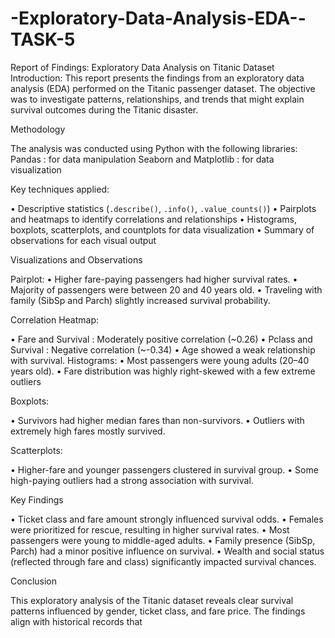 # -Exploratory-Data-Analysis-EDA--TASK-5
Report of Findings: Exploratory Data Analysis on Titanic Dataset
Introduction: This report presents the findings from an exploratory data analysis (EDA) performed on the Titanic passenger dataset. The objective was to investigate patterns, relationships, and trends that might explain survival outcomes during the Titanic disaster.

Methodology

The analysis was conducted using Python with the following libraries:
Pandas : for data manipulation
Seaborn and  Matplotlib : for data visualization

Key techniques applied:

•	Descriptive statistics (`.describe()`, `.info()`, `.value_counts()`)
•	Pairplots and heatmaps to identify correlations and relationships
•	Histograms, boxplots, scatterplots, and countplots for data visualization
•	Summary of observations for each visual output

Visualizations and Observations

Pairplot:
•	Higher fare-paying passengers had higher survival rates.
•	Majority of passengers were between 20 and 40 years old.
•	Traveling with family (SibSp and Parch) slightly increased survival probability.

Correlation Heatmap:

•	Fare and Survival : Moderately positive correlation (~0.26)
•	Pclass and Survival : Negative correlation (~-0.34)
•	Age showed a weak relationship with survival.
Histograms:
•	Most passengers were young adults (20–40 years old).
•	Fare distribution was highly right-skewed with a few extreme outliers

Boxplots:

•	Survivors had higher median fares than non-survivors.
•	Outliers with extremely high fares mostly survived.

Scatterplots:

•	Higher-fare and younger passengers clustered in survival group.
•	Some high-paying outliers had a strong association with survival.

Key Findings

•	Ticket class and fare amount strongly influenced survival odds.
•	Females were prioritized for rescue, resulting in higher survival rates.
•	Most passengers were young to middle-aged adults.
•	Family presence (SibSp, Parch) had a minor positive influence on survival.
•	Wealth and social status (reflected through fare and class) significantly impacted survival chances.

Conclusion

This exploratory analysis of the Titanic dataset reveals clear survival patterns influenced by gender, ticket class, and fare price. The findings align with historical records that 
